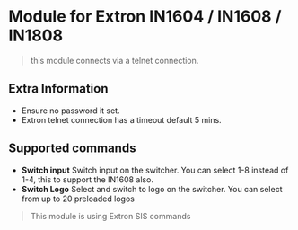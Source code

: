 # Module for Extron IN1604 / IN1608 / IN1808

> this module connects via a telnet connection.

## Extra Information

* Ensure no password it set.
* Extron telnet connection has a timeout default 5 mins.

## Supported commands

* **Switch input** Switch input on the switcher. You can select 1-8 instead of 1-4, this to support the IN1608 also.
* **Switch Logo** Select and switch to logo on the switcher. You can select from up to 20 preloaded logos

> This module is using Extron SIS commands
